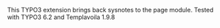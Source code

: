 This TYPO3 extension brings back sysnotes to the page module. Tested with TYPO3 6.2 and Templavoila 1.9.8
